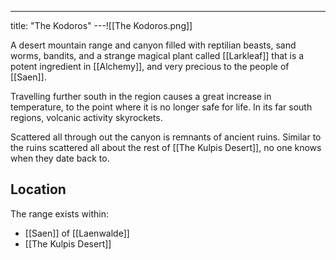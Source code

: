 ---
title: "The Kodoros"
---![[The Kodoros.png]]

A desert mountain range and canyon filled with reptilian beasts, sand worms,  bandits, and a strange magical plant called [[Larkleaf]] that is a potent ingredient in [[Alchemy]], and very precious to the people of [[Saen]].

Travelling further south in the region causes a great increase in temperature, to the point where it is no longer safe for life. In its far south regions, volcanic activity skyrockets.

Scattered all through out the canyon is remnants of ancient ruins. Similar to the ruins scattered all about the rest of [[The Kulpis Desert]], no one knows when they date back to.

## Location
The range exists within:
- [[Saen]] of [[Laenwalde]]
- [[The Kulpis Desert]]